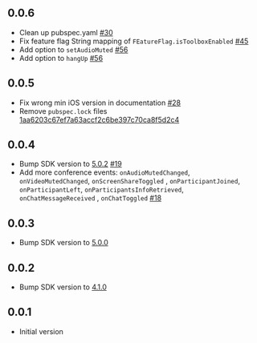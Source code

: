 ## 0.0.6
- Clean up pubspec.yaml [#30](https://github.com/saibotma/jitsi_meet_wrapper/pull/30)
- Fix feature flag String mapping of `FEatureFlag.isToolboxEnabled` [#45](https://github.com/saibotma/jitsi_meet_wrapper/pull/45)
- Add option to `setAudioMuted` [#56](https://github.com/saibotma/jitsi_meet_wrapper/pull/56)
- Add option to `hangUp` [#56](https://github.com/saibotma/jitsi_meet_wrapper/pull/56)

## 0.0.5
- Fix wrong min iOS version in documentation [#28](https://github.com/saibotma/jitsi_meet_wrapper/pull/28)
- Remove `pubspec.lock` files [1aa6203c67ef7a63accf2c6be397c70ca8f5d2c4](https://github.com/saibotma/jitsi_meet_wrapper/commit/1aa6203c67ef7a63accf2c6be397c70ca8f5d2c4)

## 0.0.4

- Bump SDK version
  to [5.0.2](https://github.com/jitsi/jitsi-meet-release-notes/blob/master/CHANGELOG-MOBILE-SDKS.md#502-2022-03-29) [#19](https://github.com/saibotma/jitsi_meet_wrapper/pull/19)
- Add more conference events: `onAudioMutedChanged`, `onVideoMutedChanged`, `onScreenShareToggled`
  , `onParticipantJoined`, `onParticipantLeft`,  `onParticipantsInfoRetrieved`, `onChatMessageReceived`
  , `onChatToggled` [#18](https://github.com/saibotma/jitsi_meet_wrapper/pull/18)

## 0.0.3

- Bump SDK version
  to [5.0.0](https://github.com/jitsi/jitsi-meet-release-notes/blob/master/CHANGELOG-MOBILE-SDKS.md#500-2022-03-02)

## 0.0.2

- Bump SDK version
  to [4.1.0](https://github.com/jitsi/jitsi-meet-release-notes/blob/master/CHANGELOG-MOBILE-SDKS.md#410-2021-12-14)

## 0.0.1

- Initial version

